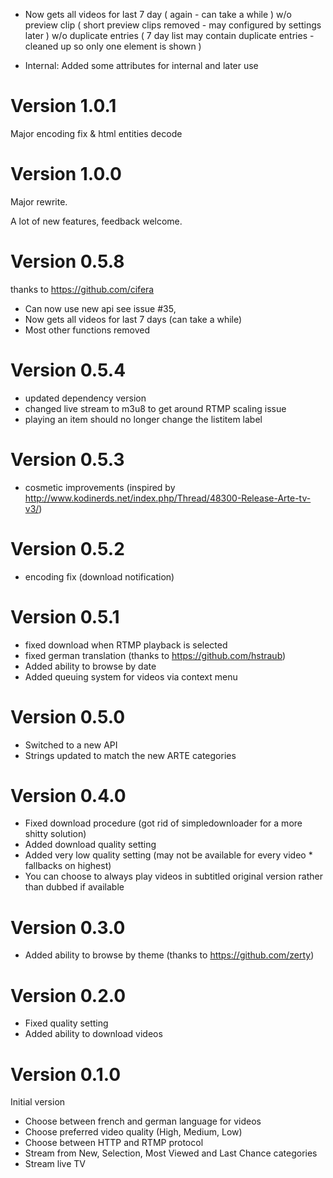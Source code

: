 * Now gets all videos for last 7 day ( again - can take a while )
  w/o preview clip ( short preview clips removed - may configured by settings later )
  w/o duplicate entries ( 7 day list may contain duplicate entries - cleaned up so only one element is shown )

* Internal: Added some attributes for internal and later use

# Version 1.0.1

Major encoding fix & html entities decode

# Version 1.0.0

Major rewrite.

A lot of new features, feedback welcome.

# Version 0.5.8

thanks to https://github.com/cifera

* Can now use new api see issue #35,
* Now gets all videos for last 7 days (can take a while)
* Most other functions removed

# Version 0.5.4

* updated dependency version
* changed live stream to m3u8 to get around RTMP scaling issue
* playing an item should no longer change the listitem label

# Version 0.5.3

* cosmetic improvements (inspired by http://www.kodinerds.net/index.php/Thread/48300-Release-Arte-tv-v3/)

# Version 0.5.2

* encoding fix (download notification)

# Version 0.5.1

* fixed download when RTMP playback is selected
* fixed german translation (thanks to https://github.com/hstraub)
* Added ability to browse by date
* Added queuing system for videos via context menu

# Version 0.5.0

* Switched to a new API
* Strings updated to match the new ARTE categories

# Version 0.4.0

* Fixed download procedure (got rid of simpledownloader for a more shitty solution)
* Added download quality setting
* Added very low quality setting (may not be available for every video * fallbacks on highest)
* You can choose to always play videos in subtitled original version rather than dubbed if available

# Version 0.3.0

* Added ability to browse by theme (thanks to https://github.com/zerty)

# Version 0.2.0

* Fixed quality setting
* Added ability to download videos

# Version 0.1.0

Initial version

* Choose between french and german language for videos
* Choose preferred video quality (High, Medium, Low)
* Choose between HTTP and RTMP protocol
* Stream from New, Selection, Most Viewed and Last Chance categories
* Stream live TV
